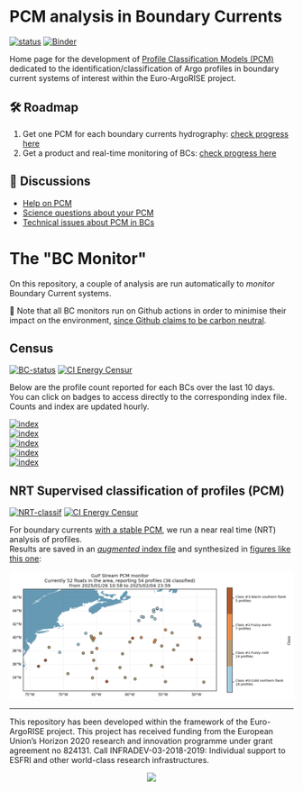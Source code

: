 # PCM analysis in Boundary Currents

[![status](https://img.shields.io/badge/lifecycle-experimental-orange)](https://lifecycle.r-lib.org/articles/stages.html#experimental)
[![Binder](https://img.shields.io/static/v1.svg?logo=Jupyter&label=MyBinder&message=demo&color=blue)](https://mybinder.org/v2/gh/euroargodev/binder-sandbox/virtual-fleet?urlpath=git-pull%3Frepo%3Dhttps%253A%252F%252Fgithub.com%252Feuroargodev%252Fboundary_currents_pcm%26urlpath%3Dlab%252Ftree%252Fboundary_currents_pcm%252Fdocs%252FPCM-demo.ipynb)


[ci-energy-badge-census]: https://api.green-coding.berlin/v1/ci/badge/get?repo=euroargodev/boundary_currents_pcm&branch=main&workflow=26287325&metric=carbon
[ci-energy-link-census]: https://metrics.green-coding.io/ci.html?repo=euroargodev/boundary_currents_pcm&branch=main&workflow=26287325

[ci-energy-badge-pcm]: https://api.green-coding.berlin/v1/ci/badge/get?repo=euroargodev/boundary_currents_pcm&branch=main&workflow=26424386&metric=carbon
[ci-energy-link-pcm]: https://metrics.green-coding.io/ci.html?repo=euroargodev/boundary_currents_pcm&branch=main&workflow=26424386

Home page for the development of [Profile Classification Models (PCM)](https://pyxpcm.readthedocs.io/en/latest/overview.html) dedicated to the identification/classification of Argo profiles in boundary current systems of interest within the Euro-ArgoRISE project.  


## 🛠 Roadmap
1. Get one PCM for each boundary currents hydrography: [check progress here](https://github.com/euroargodev/boundary_currents_pcm/projects/1)
2. Get a product and real-time monitoring of BCs: [check progress here](https://github.com/euroargodev/boundary_currents_pcm/projects/2)

## 👋 Discussions
- [Help on PCM](https://github.com/euroargodev/boundary_currents/discussions/6)
- [Science questions about your PCM](https://github.com/euroargodev/boundary_currents/discussions?discussions_q=label%3Aclassification)
- [Technical issues about PCM in BCs](https://github.com/euroargodev/boundary_currents_pcm/issues)

# The "BC Monitor"

On this repository, a couple of analysis are run automatically to *monitor* Boundary Current systems.

🌿 Note that all BC monitors run on Github actions in order to minimise their impact on the environment, [since Github claims to be carbon neutral](https://github.blog/2021-04-22-environmental-sustainability-github). 

## Census
[![BC-status](https://github.com/euroargodev/boundary_currents_pcm/actions/workflows/status.yml/badge.svg)](https://github.com/euroargodev/boundary_currents_pcm/actions/workflows/status.yml)
[![CI Energy Censur][ci-energy-badge-census]][ci-energy-link-census]

Below are the profile count reported for each BCs over the last 10 days.  
You can click on badges to access directly to the corresponding index file.  
Counts and index are updated hourly.

[![index](https://img.shields.io/endpoint?url=https://raw.githubusercontent.com/euroargodev/boundary_currents_pcm/main/data/BC_GSE_tight_status.json)](https://raw.githubusercontent.com/euroargodev/boundary_currents_pcm/main/data/BC_GSE_tight_index.txt)  
[![index](https://img.shields.io/endpoint?url=https://raw.githubusercontent.com/euroargodev/boundary_currents_pcm/main/data/BC_GoC_status.json)](https://raw.githubusercontent.com/euroargodev/boundary_currents_pcm/main/data/BC_GoC_index.txt)  
[![index](https://img.shields.io/endpoint?url=https://raw.githubusercontent.com/euroargodev/boundary_currents_pcm/main/data/BC_West_Med_status.json)](https://raw.githubusercontent.com/euroargodev/boundary_currents_pcm/main/data/BC_West_Med_index.txt)  
[![index](https://img.shields.io/endpoint?url=https://raw.githubusercontent.com/euroargodev/boundary_currents_pcm/main/data/BC_Lig_Sea_status.json)](https://raw.githubusercontent.com/euroargodev/boundary_currents_pcm/main/data/BC_Lig_Sea_index.txt)  
[![index](https://img.shields.io/endpoint?url=https://raw.githubusercontent.com/euroargodev/boundary_currents_pcm/main/data/BC_EGC_status.json)](https://raw.githubusercontent.com/euroargodev/boundary_currents_pcm/main/data/BC_EGC_index.txt)

## NRT Supervised classification of profiles (PCM)
[![NRT-classif](https://github.com/euroargodev/boundary_currents_pcm/actions/workflows/nrt_classif.yml/badge.svg)](https://github.com/euroargodev/boundary_currents_pcm/actions/workflows/nrt_classif.yml)
[![CI Energy Censur][ci-energy-badge-pcm]][ci-energy-link-pcm]

For boundary currents [with a stable PCM](https://github.com/euroargodev/boundary_currents_pcm/tree/main/pcmbc/assets), we run a near real time (NRT) analysis of profiles.   
Results are saved in an [*augmented* index file](https://raw.githubusercontent.com/euroargodev/boundary_currents_pcm/main/data/BC_GSE_tight_index_classified.txt) and synthesized in [figures like this one](https://raw.githubusercontent.com/euroargodev/boundary_currents_pcm/main/data/BC_GSE_tight_index_classified.png): 

[![map](https://raw.githubusercontent.com/euroargodev/boundary_currents_pcm/main/data/BC_GSE_tight_index_classified.png)](https://raw.githubusercontent.com/euroargodev/boundary_currents_pcm/main/data/BC_GSE_tight_index_classified.txt)  

***

This repository has been developed within the framework of the Euro-ArgoRISE project. This project has received funding from the European Union’s Horizon 2020 research and innovation programme under grant agreement no 824131. Call INFRADEV-03-2018-2019: Individual support to ESFRI and other world-class research infrastructures.

<p align="center">
<a href="https://www.euro-argo.eu/EU-Projects/Euro-Argo-RISE-2019-2022">
<img src="https://user-images.githubusercontent.com/59824937/146353317-56b3e70e-aed9-40e0-9212-3393d2e0ddd9.png" height="75"/>
</a>
</p>


